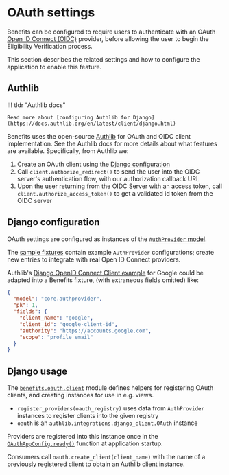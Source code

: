 # OAuth settings

Benefits can be configured to require users to authenticate with an OAuth [Open ID Connect (OIDC)](https://openid.net/connect/)
provider, before allowing the user to begin the Eligibility Verification process.

This section describes the related settings and how to configure the application to enable this feature.

## Authlib

!!! tldr "Authlib docs"

    Read more about [configuring Authlib for Django](https://docs.authlib.org/en/latest/client/django.html)

Benefits uses the open-source [Authlib](https://authlib.org/) for OAuth and OIDC client implementation. See the Authlib docs
for more details about what features are available. Specifically, from Authlib we:

1. Create an OAuth client using the [Django configuration](#django-configuration)
1. Call `client.authorize_redirect()` to send the user into the OIDC server's authentication flow, with our authorization
   callback URL
1. Upon the user returning from the OIDC Server with an access token, call `client.authorize_access_token()` to get a validated
   id token from the OIDC server

## Django configuration

OAuth settings are configured as instances of the [`AuthProvider` model](../development/models-migrations.md).

The [sample fixtures](./fixtures.md) contain example `AuthProvider` configurations; create new entries to integrate with
real Open ID Connect providers.

Authlib's [Django OpenID Connect Client example][authlib-django-oidc] for Google could be adapted into a Benefits fixture,
(with extraneous fields omitted) like:

```json
{
  "model": "core.authprovider",
  "pk": 1,
  "fields": {
    "client_name": "google",
    "client_id": "google-client-id",
    "authority": "https://accounts.google.com",
    "scope": "profile email"
  }
}
```

## Django usage

The [`benefits.oauth.client`][oauth-client] module defines helpers for registering OAuth clients, and creating instances for
use in e.g. views.

- `register_providers(oauth_registry)` uses data from `AuthProvider` instances to register clients into the given registry
- `oauth` is an `authlib.integrations.django_client.OAuth` instance

Providers are registered into this instance once in the [`OAuthAppConfig.ready()`][oauth-app-ready] function at application
startup.

Consumers call `oauth.create_client(client_name)` with the name of a previously registered client to obtain an Authlib client
instance.

[authlib-django-oidc]: https://docs.authlib.org/en/latest/client/django.html#django-openid-connect-client
[oauth-app-ready]: https://github.com/cal-itp/benefits/blob/dev/benefits/oauth/__init__.py
[oauth-client]: https://github.com/cal-itp/benefits/blob/dev/benefits/oauth/client.py
